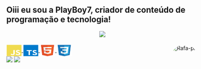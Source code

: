 ## Oiii eu sou a PlayBoy7, criador de conteúdo de programação e tecnologia!

<div align="center">
  <a href="https://github.com/PB7dev">
  <img height="180em" src="https://github-readme-stats.vercel.app/api?username=PB7dev&show_icons=true&theme=dracula&include_all_commits=true&count_private=true"/>
</div>

<div style="display: inline_block"><br>
  <img align="center" alt="Rafa-Js" height="30" width="40" src="https://raw.githubusercontent.com/devicons/devicon/master/icons/javascript/javascript-plain.svg">
  <img align="center" alt="Rafa-Ts" height="30" width="40" src="https://raw.githubusercontent.com/devicons/devicon/master/icons/typescript/typescript-plain.svg">
  <img align="center" alt="Rafa-HTML" height="30" width="40" src="https://raw.githubusercontent.com/devicons/devicon/master/icons/html5/html5-original.svg">
  <img align="center" alt="Rafa-CSS" height="30" width="40" src="https://raw.githubusercontent.com/devicons/devicon/master/icons/css3/css3-original.svg">
  <img align="right" alt="Rafa-pic" height="150" style="border-radius:50px;" src="https://images-ext-1.discordapp.net/external/5NFnTQcmhNt8-1XAezplQaocg__ZeByCPm6Zw0Kbbds/%3Fsize%3D2048/https/cdn.discordapp.com/avatars/959241869513097288/f0010d4f414d56135194b38bdff38a86.png">
</div>


<div> 
 <a href="https://discord.com/users/806626442100211712" target="_blank"><img src="https://img.shields.io/badge/Discord-7289DA?style=for-the-badge&logo=discord&logoColor=white" target="_blank"></a> 
  <a href = "mailto:juniorfarm@gmail.com"><img src="https://img.shields.io/badge/-Gmail-%23333?style=for-the-badge&logo=gmail&logoColor=white" target="_blank"></a>
  
</div>

